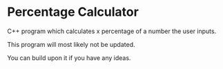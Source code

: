 # Percentage Calculator

C++ program which calculates x percentage of a number the user inputs.

This program will most likely not be updated.

You can build upon it if you have any ideas.
